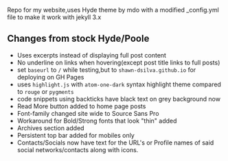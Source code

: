 Repo for my website,uses Hyde theme by mdo with a modified _config.yml file to make it work with jekyll 3.x

## Changes from stock Hyde/Poole
- Uses excerpts instead of displaying full post content
- No underline on links when hovering(except post title links to full posts)
- set `baseurl` to `/` while testing,but to `shawn-dsilva.github.io` for deploying on GH Pages
- uses `highlight.js` with `atom-one-dark` syntax highlight theme compared to `rouge` or `pygments`
- code snippets using backticks have black text on grey background now
- Read More button added to home page posts
- Font-family changed site wide to Source Sans Pro
- Workaround for Bold/Strong fonts that look "thin" added
- Archives section added
- Persistent top bar added for mobiles only
- Contacts/Socials now have text for the URL's or Profile names of said social networks/contacts along with icons.
